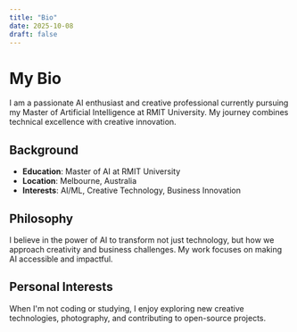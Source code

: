 ```yaml
---
title: "Bio"
date: 2025-10-08
draft: false
---
```


# My Bio

I am a passionate AI enthusiast and creative professional currently pursuing my Master of Artificial Intelligence at RMIT University. My journey combines technical excellence with creative innovation.

## Background

- **Education**: Master of AI at RMIT University
- **Location**: Melbourne, Australia
- **Interests**: AI/ML, Creative Technology, Business Innovation

## Philosophy

I believe in the power of AI to transform not just technology, but how we approach creativity and business challenges. My work focuses on making AI accessible and impactful.

## Personal Interests

When I'm not coding or studying, I enjoy exploring new creative technologies, photography, and contributing to open-source projects.